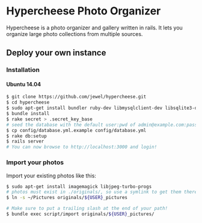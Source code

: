 Hypercheese Photo Organizer
===========================

Hypercheese is a photo organizer and gallery written in rails.  It lets you
organize large photo collections from multiple sources.

## Deploy your own instance

### Installation

#### Ubuntu 14.04
```bash
$ git clone https://github.com/jewel/hypercheese.git
$ cd hypercheese
$ sudo apt-get install bundler ruby-dev libmysqlclient-dev libsqlite3-dev build-essential nodejs libcurl4-openssl-dev libyaml-dev
$ bundle install
$ rake secret > .secret_key_base
# seed the database with the default user:pwd of admin@example.com:password
$ cp config/database.yml.example config/database.yml
$ rake db:setup
$ rails server
# You can now browse to http://localhost:3000 and login!
```

### Import your photos

Import your existing photos like this:

```bash
$ sudo apt-get install imagemagick libjpeg-turbo-progs
# photos must exist in ./originals/, so use a symlink to get them there
$ ln -s ~/Pictures originals/${USER}_pictures

# Make sure to put a trailing slash at the end of your path!
$ bundle exec script/import originals/${USER}_pictures/
```
